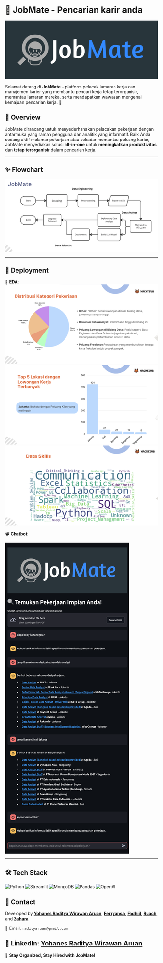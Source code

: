 # 👔 JobMate - Pencarian karir anda

![JobMate Banner](JobMate.png)



Selamat datang di **JobMate** – platform pelacak lamaran kerja dan manajemen karier yang membantu pencari kerja tetap terorganisir, memantau lamaran mereka, serta mendapatkan wawasan mengenai kemajuan pencarian kerja. 🚀

## 📖 Overview
JobMate dirancang untuk menyederhanakan pelacakan pekerjaan dengan antarmuka yang ramah pengguna dan analitik yang informatif. Baik Anda sedang aktif melamar pekerjaan atau sekadar memantau peluang karier, JobMate menyediakan solusi **all-in-one** untuk **meningkatkan produktivitas** dan **tetap terorganisir** dalam pencarian kerja.

---

## ✨ Flowchart
![FLow_Banner3](FlowChart.png) 

---

## 🎥 Deployment
📌 **EDA**: 
![EDA_Banner1](EDA1.png) 
![EDA_Banner2](EDA2.png) 
![EDA_Banner3](EDA3.png) 

📽️ **Chatbot**: 

![JobMate Demo](chatbot.png)

---

## 🛠️ Tech Stack
![Python](https://img.shields.io/badge/Python-3.9-blue) ![Streamlit](https://img.shields.io/badge/Streamlit-1.40-red) ![MongoDB](https://img.shields.io/badge/MongoDB-4.10-green) ![Pandas](https://img.shields.io/badge/Pandas-2.1.4-orange) ![OpenAI](https://img.shields.io/badge/OpenAI-0.28-blue)

## 📧 Contact
Developed by 
**[Yohanes Raditya Wirawan Aruan](https://github.com/radityaaruan)**,
**[Ferryansa](https://github.com/ferryansa)**,
**[Fadhiil](https://github.com/FadhiilDzaki)**,
**[Ruach](https://github.com/rsakadewa7)**, and
**[Zahara](https://github.com/ZaharaJannah)**

📩 Email: `radityaruan@gmail.com`  

🔗 LinkedIn: [Yohanes Raditya Wirawan Aruan](https://www.linkedin.com/in/yohanes-raditya-wirawan-aruan/) 
---

🚀 **Stay Organized, Stay Hired with JobMate!**

